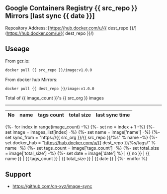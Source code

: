 Google Containers Registry {{ src_repo }} Mirrors [last sync {{ date }}]
-------

Repository Address: [https://hub.docker.com/u/{{ dest_repo }}/](https://hub.docker.com/u/{{ dest_repo }}/)

Useage
-------

From gcr.io:
```bash
docker pull {{ src_repo }}/image:v1.0.0
```

From docker hub Mirrors:
```bash
docker pull {{ dest_repo }}/image:v1.0.0
```

Total of {{ image_count }}'s {{ src_org }} images

-------

| No  | name | tags count | total size | last sync time |
| --- | ----- | ---------- | ---------- | -------------- |
{%- for index in range(image_count) -%}
{%- set no = index + 1 -%}
{%- set image = images_list[index] -%}
{%- set name = image['name'] -%}
{%- set sync_from = "https://{{ src_org }}/{{ src_repo }}/%s" % name -%}
{%- set docker_hub = "https://hub.docker.com/u/{{ dest_repo }}/%s/tags/" % name -%}
{%- set tags_count = image['tags_count'] -%}
{%- set total_size = image['total_size'] -%}
{%- set date = image['date'] %}
| {{ no }} | {{ name }} | {{ tags_count }} | {{ total_size }} | {{ date }} |
{%- endfor %}

Support
-------

- https://github.com/cn-xyz/image-sync

